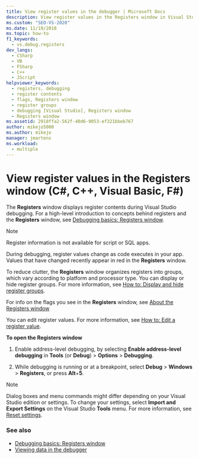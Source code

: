 ```yaml
---
title: View register values in the debugger | Microsoft Docs
description: View register values in the Registers window in Visual Studio. During debugging, register values change as code executes in your app.
ms.custom: "SEO-VS-2020"
ms.date: 11/19/2018
ms.topic: how-to
f1_keywords: 
  - vs.debug.registers
dev_langs: 
  - CSharp
  - VB
  - FSharp
  - C++
  - JScript
helpviewer_keywords: 
  - registers, debugging
  - register contents
  - flags, Registers window
  - register groups
  - debugging [Visual Studio], Registers window
  - Registers window
ms.assetid: 2918ffa2-562f-40d6-9053-ef321bbeb767
author: mikejo5000
ms.author: mikejo
manager: jmartens
ms.workload: 
  - multiple
---
```

# View register values in the Registers window (C#, C++, Visual Basic, F#)

The **Registers** window displays register contents during Visual Studio debugging. For a high-level introduction to concepts behind registers and the **Registers** window, see [Debugging basics: Registers window](../debugger/debugging-basics-registers-window.md).

> [!NOTE]
> Register information is not available for script or SQL apps.

During debugging, register values change as code executes in your app. Values that have changed recently appear in red in the **Registers** window.

To reduce clutter, the **Registers** window organizes registers into groups, which vary according to platform and processor type. You can display or hide register groups. For more information, see [How to: Display and hide register groups](../debugger/how-to-display-and-hide-register-groups.md).

For info on the flags you see in the **Registers** window, see [About the Registers window](../debugger/debugging-basics-registers-window.md)

You can edit register values. For more information, see [How to: Edit a register value](../debugger/how-to-edit-a-register-value.md).

**To open the Registers window**

1. Enable address-level debugging, by selecting **Enable address-level debugging** in **Tools** (or **Debug**) > **Options** > **Debugging**.

1. While debugging is running or at a breakpoint, select **Debug** > **Windows** > **Registers**, or press **Alt**+**5**.

>[!NOTE]
>Dialog boxes and menu commands might differ depending on your Visual Studio edition or settings. To change your settings, select **Import and Export Settings** on the Visual Studio **Tools** menu. For more information, see [Reset settings](../ide/environment-settings.md#reset-settings).

### See also

- [Debugging basics: Registers window](../debugger/debugging-basics-registers-window.md)
- [Viewing data in the debugger](../debugger/viewing-data-in-the-debugger.md)
